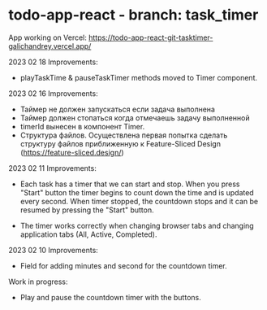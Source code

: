 # todo-app-react - branch: task_timer

App working on Vercel:
https://todo-app-react-git-tasktimer-galichandrey.vercel.app/

2023 02 18
Improvements:
* playTaskTime & pauseTaskTimer methods moved to Timer component.

2023 02 16
Improvements:
* Таймер не должен запускаться если задача выполнена
* Таймер должен стопаться когда отмечаешь задачу выполненной
* timerId вынесен в компонент Timer.
* Структура файлов. Осуществлена первая попытка сделать структуру файлов приближенную к Feature-Sliced Design (https://feature-sliced.design/)

2023 02 11
Improvements:

* Each task has a timer that we can start and stop.
When you press "Start" button the timer begins to count down the time and is updated every second.
When timer stopped, the countdown stops and it can be resumed by pressing the "Start" button.

* The timer works correctly when changing browser tabs and changing application tabs (All, Active, Completed).

2023 02 10
Improvements:
* Field for adding minutes and second for the countdown timer.

Work in progress:
* Play and pause the countdown timer with the buttons.